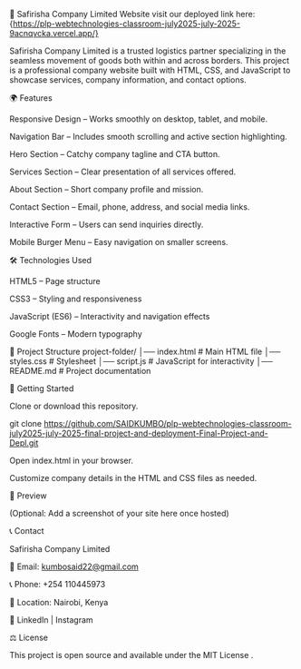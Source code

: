 🚚 Safirisha Company Limited Website
visit our deployed link here:  {https://plp-webtechnologies-classroom-july2025-july-2025-9acnqvcka.vercel.app/}

Safirisha Company Limited is a trusted logistics partner specializing in the seamless movement of goods both within and across borders. This project is a professional company website built with HTML, CSS, and JavaScript to showcase services, company information, and contact options.

🌍 Features

Responsive Design – Works smoothly on desktop, tablet, and mobile.

Navigation Bar – Includes smooth scrolling and active section highlighting.

Hero Section – Catchy company tagline and CTA button.

Services Section – Clear presentation of all services offered.

About Section – Short company profile and mission.

Contact Section – Email, phone, address, and social media links.

Interactive Form – Users can send inquiries directly.

Mobile Burger Menu – Easy navigation on smaller screens.

🛠️ Technologies Used

HTML5 – Page structure

CSS3 – Styling and responsiveness

JavaScript (ES6) – Interactivity and navigation effects

Google Fonts – Modern typography

📂 Project Structure
project-folder/
│── index.html       # Main HTML file
│── styles.css       # Stylesheet
│── script.js        # JavaScript for interactivity
│── README.md        # Project documentation

🚀 Getting Started

Clone or download this repository.

git clone https://github.com/SAIDKUMBO/plp-webtechnologies-classroom-july2025-july-2025-final-project-and-deployment-Final-Project-and-Depl.git


Open index.html in your browser.

Customize company details in the HTML and CSS files as needed.

📸 Preview

(Optional: Add a screenshot of your site here once hosted)

📞 Contact

Safirisha Company Limited

📧 Email: kumbosaid22@gmail.com

📞 Phone: +254 110445973

📍 Location: Nairobi, Kenya

🔗 LinkedIn
 | Instagram

⚖️ License

This project is open source and available under the MIT License
.
